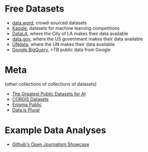 # Free Datasets

* [data.word](https://data.world/), crowd-sourced datasets
* [Kaggle](https://www.kaggle.com/datasets), datasets for machine learning competitions
* [DataLA](https://data.lacity.org/), where the City of LA makes their data available
* [data.gov](http://data.gov), where the US government makes their data available
* [UNdata](http://data.un.org/), where the UN makes their data available
* [Google BigQuery](https://cloud.google.com/bigquery/public-data/), >TB public data from Google

# Meta

(other collections of collections of datasets)

* [The Greatest Public Datasets for AI](https://medium.com/startup-grind/fueling-the-ai-gold-rush-7ae438505bc2)
* [CORGIS Datasets](http://think.cs.vt.edu/corgis/)
* [Enigma Public](https://public.enigma.com/)
* [Data is Plural](https://docs.google.com/spreadsheets/d/1wZhPLMCHKJvwOkP4juclhjFgqIY8fQFMemwKL2c64vk/edit)

# Example Data Analyses

* [Github's Open Journalism Showcase](https://github.com/showcases/open-journalism)
